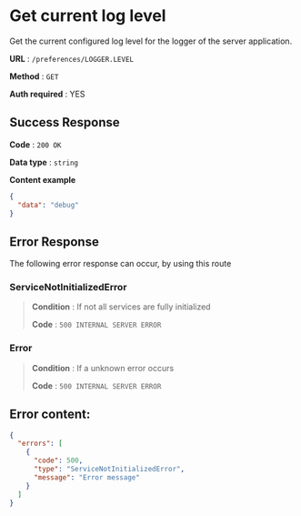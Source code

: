 # Get current log level

Get the current configured log level for the logger of the server application.

**URL** : `/preferences/LOGGER.LEVEL`

**Method** : `GET`

**Auth required** : YES


## Success Response

**Code** : `200 OK`

**Data type** : `string`

**Content example**

```json
{
  "data": "debug"
}
```

## Error Response

The following error response can occur, by using this route


### ServiceNotInitializedError
> **Condition** : If not all services are fully initialized
>
> **Code** : `500 INTERNAL SERVER ERROR`

### Error
> **Condition** : If a unknown error occurs
>
> **Code** : `500 INTERNAL SERVER ERROR`


## Error content:
```json
{
  "errors": [
    {
      "code": 500,
      "type": "ServiceNotInitializedError",
      "message": "Error message"
    }
  ]
}
```
